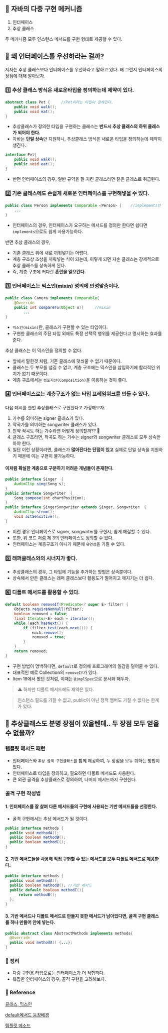 ## 🎯 자바의 다중 구현 메커니즘
1. 인터페이스
2. 추상 클래스

두 메커니즘 모두 인스턴스 메서드를 구현 형태로 제공할 수 있다.

## 🤔 왜 인터페이스를  우선하라는 걸까?
저자는 추상 클래스보다 인터페이스를 우선하라고 말하고 있다. 왜 그런지 인터페이스의 장점에 대해 알아보자.

### 1️⃣ 추상 클래스 방식은 새로운타입을 정의하는데 제약이 있다.
```java
abstract class Pet {     //Pet이라는 타입이 정해진다.
    public void walk(); 
    public void eat(); 
}
```
- 추상클래스가 정의한 타입을 구현하는 클래스는 **반드시 추상 클래스의 하위 클래스가 되어야 한다.**
- 자바는 **단일 상속**만 지원하니, 추상클래스 방식은 새로운 타입을 정의하는데 제약이 생긴다.

```java
interface Pet{
    public void walk(); 
    public void eat(); 
}
```
- 반면 인터페이스의 경우, 일반 규약을 잘 지킨 클래스라면 같은 클래스로 취급된다.

### 2️⃣ 기존 클래스에도 손쉽게 새로운 인터페이스를 구현해넣을 수 있다.
```java
public class Person implements Comparable <Person> {    //implements만 추가하면 된다.
    ...
}
```
- 인터페이스의 경우, 인터페이스가 요구하는 메서드를 정의만 한다면 쉽다면 ```implements```으로도 쉽게 사용가능하다.

반면 추상 클래스의 경우,
- 기존 클래스 위에 새로 끼워넣기는 어렵다.
- 계층 구조상 조상을 끼워넣는 식이 되는데, 이렇게 되면 자손 클래스는 강제적으로 추상 클래스를 상속하게 된다.
- 즉, 계층 구조에 커다란 **혼란을 일으킨다.**

### 3️⃣ 인터페이스는 믹스인(mixin) 정의에 안성맞춤이다.
```java
public class Camera implements Comparable{
	@Override
    public int compareTo(Object o){ 	//mixin
    	...
}
```
- ```믹스인(mixin)```란, 클래스가 구현할 수 있는 타입이다.
- 구현한 클래스의 주된 타입 외에도 특정 선택적 행위를 제공한다고 명시하는 효과를 준다.

추상 클래스는 이 믹스인을 정의할 수 없다.

- 앞에서 말한것 처럼, 기존 클래스에 덧씌울 수 없기 때문이다.
- 클래스는 두 부모를 섬길 수 없고, 계층 구조에는 믹스인을 삽입하기에 합리적인 위치가 없기 때문이다.
- 계층 구조에서는 ```컴포지션(Composition)```을 이용하는 것이 좋다.

### 4️⃣ 인터페이스로는 계층구조가 없는 타입 프레임워크를 만들 수 있다.
다음 예시를 한번 추상클래스로 구현한다고 가정해보자.
1. 가수를 의미하는 signer 클래스가 있다.
2. 작곡가를 의미하는 songwriter 클래스가 있다.
3. 만약 작곡도 하는 가수라면 어떻게 정의할까?? 🤔
4. 클래스 구조라면, 작곡도 하는 가수는 signer와 songwriter 클래스르 모두 상속받아야 한다.
5. 일단 이런 상황이라면, 클래스가 **많아진다는 단점이 있고** 실제로 단일 상속을 지원하기 때문에 이는 구현이 불가능하다.

#### 이처럼 확실한 계층으로 구분하기 어려운 개념들이 존재한다.

```java
public interface Singer  {
    AudioClip sing(Song s);
}
public interface Songwriter  {
    Song compose(int chartPosition);
}
public interface SingerSongwriter extends Singer, Songwriter  {        // 제 3의 인터페이스
    AudioClip strum();
    void actSensitive();
}
```
- 이런 경우 인터페이스로 signer, songwriter를 구현시, 쉽게 해결할 수 있다.
- 또한, 위 코드 처럼 제 3의 인터페이스도 정의할 수 있다.
- 인터페이스는 계층구조가 아니기 때문에 ```유연성```을 가질 수 있다.

### 5️⃣ 래퍼클래스와의 시너지가 좋다.

- 추상클래스의 경우, 그 타입에 기능을 추가하는 방법은 상속뿐이다.
- 상속해서 만든 클래스는 래퍼 클래스보다 활용도가 떨어지고 깨지기는 더 쉽다.

### 6️⃣ 디폴트 메서드를 활용할 수 있다.
```java
default boolean removeIf(Predicate<? super E> filter) {
    Objects.requireNonNull(filter);
    boolean removed = false;
    final Iterator<E> each = iterator();
    while (each.hasNext()) {
        if (filter.test(each.next())) {
            each.remove();
            removed = true;
        }
    }
    return removed;
}
```
- 구현 방법이 명백하다면, ```default```로 정의해 프로그래머의 일감을 덜어줄 수 있다.
- 대표적인 예로 Collection의 ```removeIf```가 있다.
- Item 19에서 봤던 것처럼, 이때는 ```@implSpec```으로 문서화 해두자.

> ⚠️ 하지만 디폴트 메서드에도 제약은 있다.

> 인스턴스 필드를 가질 수 없고, public이 아닌 정적 멤버도 가질 수 없다는 한계가 있다.

## 🤔 추상클래스도 분명 장점이 있을텐데.. 두 장점 모두 얻을 수 없을까?

### 템플릿 메서드 패턴
- 인터페이스와 ```추상 골격 구현클래스```를 함께 제공하여, 두 장점을 모두 취하는 방법이 있다.
- 인터페이스로 타입을 정의하고, 필요하면 디폴트 메서드도 사용한다.
- 큰 외관 골격을 추상클래스로 정의하여, 나머지 메서드까지 구현한다.

### 골격 구현 작성법

#### 1. 인터페이스를 잘 살펴 다른 메서드들의 구현에 사용되는 기반 메서드들을 선정한다.
- 골격 구현에서는 추상 메서드가 될 것이다.
```java
public interface methods {
  public void methodA();
  public boolean methodB();
  public boolean methodC();
}
```

#### 2. 기반 메서드들을 사용해 직접 구현할 수 있는 메서드를 모두 디폴트 메서드로 제공한다.
```java
public interface methods {
  public void methodA();   
  public boolean methodB(); //기반 메서드
  public default boolean methodC(){  
      return methodB();
  };
}
```

#### 3. 기반 메서드나 디폴트 메서드로 만들지 못한 메서드가 남아있다면, 골격 구현 클래스를 하나 만들어 안에 넣는다.
```java
public abstract class AbstractMethods implements methods{
  @Override
  public void methodA() {...};
}
```

### 🥎 정리
- 다중 구현용 타입으로는 인터페이스가 더 적합하다.
- 복잡한 인터페이스의 경우, 골격 구현을 고려해보자.


### 📝 Reference 
[클래스, 믹스인](https://code-anthropoid.tistory.com/265)

[default메서드 등장배경](https://velog.io/@heoseungyeon/%EB%94%94%ED%8F%B4%ED%8A%B8-%EB%A9%94%EC%84%9C%EB%93%9CDefault-Method)

[템플릿 메소드](https://inpa.tistory.com/entry/GOF-%F0%9F%92%A0-%ED%85%9C%ED%94%8C%EB%A6%BF-%EB%A9%94%EC%86%8C%EB%93%9CTemplate-Method-%ED%8C%A8%ED%84%B4-%EC%A0%9C%EB%8C%80%EB%A1%9C-%EB%B0%B0%EC%9B%8C%EB%B3%B4%EC%9E%90)
